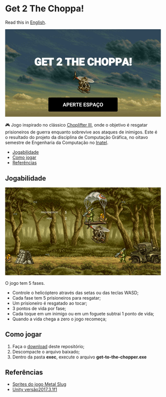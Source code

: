 # Get 2 The Choppa!

Read this in [English](README.en.md).

![Tela inicial, com céu nublado ao fundo, helicóptero virado para a direita, texto "GET 2 THE CHOPPA!" em letras grandes e botão "APERTE ESPAÇO" abaixo](menu.jpeg "Tela inicial")

:video_game: Jogo inspirado no clássico [Choplifter III](https://g.co/kgs/VB3G5z), onde o objetivo é resgatar prisioneiros de guerra enquanto sobrevive aos ataques de inimigos. Este é o resultado do projeto da disciplina de Computação Gráfica, no oitavo semestre de Engenharia da Computação no [Inatel](http://www.inatel.br/home/).

  - [Jogabilidade](#jogabilidade)
  - [Como jogar](#como-jogar)
  - [Referências](#referências)

## Jogabilidade
![Tela de uma fase, com inimigos, projéteis, prisioneiros e o helicóptero](screenshot.jpeg "Jogabilidade")

O jogo tem 5 fases.
- Controle o helicóptero através das setas ou das teclas WASD;
- Cada fase tem 5 prisioneiros para resgatar;
- Um prisioneiro é resgatado ao tocar;
- 3 pontos de vida por fase;
- Cada toque em um inimigo ou em um foguete subtrai 1 ponto de vida;
- Quando a vida chega a zero o jogo recomeça;

## Como jogar
1. Faça o [download](https://github.com/umluizlima/get-to-the-chopper/archive/master.zip) deste repositório;
2. Descompacte o arquivo baixado;
2. Dentro da pasta **exec**, execute o arquivo **get-to-the-chopper.exe**

## Referências
- [Sprites do jogo Metal Slug](https://www.spriters-resource.com/neo_geo_ngcd/ms3/)
- [Unity versão2017.3.1f1](https://unity3d.com/pt/unity/whats-new/unity-2017.3.1)
